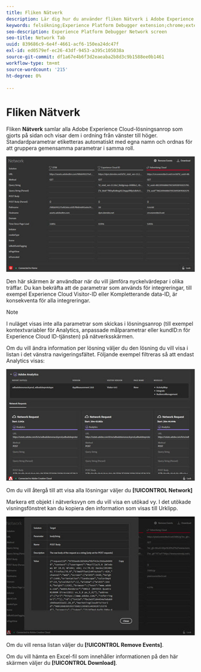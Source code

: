 ```yaml
---
title: Fliken Nätverk
description: Lär dig hur du använder fliken Nätverk i Adobe Experience Platform Debugger.
keywords: felsökning;Experience Platform Debugger extension;chrome;extension;network;information
seo-description: Experience Platform Debugger Network screen
seo-title: Network Tab
uuid: 839686c9-6e4f-4661-acf6-150ea24dc47f
exl-id: ed0579ef-ec26-43df-9453-a395c105038a
source-git-commit: df1a67e4b6f3d2eaeaba2b8d3c9b1588ee0b1461
workflow-type: tm+mt
source-wordcount: '215'
ht-degree: 0%

---
```


# Fliken Nätverk

Fliken **Nätverk** samlar alla Adobe Experience Cloud-lösningsanrop som gjorts på sidan och visar dem i ordning från vänster till höger. Standardparametrar etiketteras automatiskt med egna namn och ordnas för att gruppera gemensamma parametrar i samma roll.

![](images/network.jpg)

Den här skärmen är användbar när du vill jämföra nyckelvärdepar i olika träffar. Du kan bekräfta att de parametrar som används för integreringar, till exempel Experience Cloud Visitor-ID eller Kompletterande data-ID, är konsekventa för alla integreringar.

>[!NOTE]
>
>I nuläget visas inte alla parametrar som skickas i lösningsanrop (till exempel kontextvariabler för Analytics, anpassade målparametrar eller kundID:n för Experience Cloud ID-tjänsten) på nätverksskärmen.

Om du vill ändra information per lösning väljer du den lösning du vill visa i listan i det vänstra navigeringsfältet. Följande exempel filtreras så att endast Analytics visas:

![](images/network-analytics.jpg)

Om du vill återgå till att visa alla lösningar väljer du **[!UICONTROL Network]**

Markera ett objekt i nätverksvyn om du vill visa en utökad vy. I det utökade visningsfönstret kan du kopiera den information som visas till Urklipp.

![](images/network-expand.jpg)

<!--Use the icon at the top of each column to copy the server call URL to your clipboard, where you can paste it into another document for reference or debugging purposes.

![](images/copy.jpg)-->

Om du vill rensa listan väljer du **[!UICONTROL Remove Events]**.

Om du vill hämta en Excel-fil som innehåller informationen på den här skärmen väljer du **[!UICONTROL Download]**.
